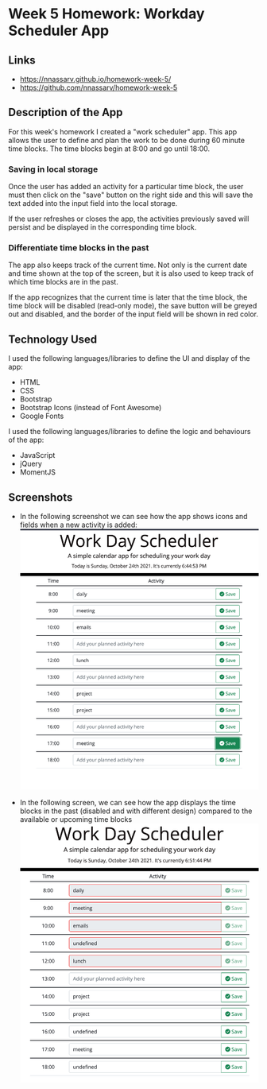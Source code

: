 
# Week 5 Homework: Workday Scheduler App

## Links
* https://nnassarv.github.io/homework-week-5/
* https://github.com/nnassarv/homework-week-5


## Description of the App
For this week's homework I created a "work scheduler" app. This app allows the user to define and plan the work to be done during 60 minute time blocks. The time blocks begin at 8:00 and go until 18:00.

### Saving in local storage
Once the user has added an activity for a particular time block, the user must then click on the "save" button on the right side and this will save the text added into the input field into the local storage. 

If the user refreshes or closes the app, the activities previously saved will persist and be displayed in the corresponding time block. 

### Differentiate time blocks in the past
The app also keeps track of the current time. Not only is the current date and time shown at the top of the screen, but it is also used to keep track of which time blocks are in the past. 

If the app recognizes that the current time is later that the time block, the time block will be disabled (read-only mode), the save button will be greyed out and disabled, and the border of the input field will be shown in red color.


## Technology Used
I used the following languages/libraries to define the UI and display of the app:
* HTML
* CSS
* Bootstrap
* Bootstrap Icons (instead of Font Awesome)
* Google Fonts

I used the following languages/libraries to define the logic and behaviours of the app:
* JavaScript
* jQuery
* MomentJS


## Screenshots
* In the following screenshot we can see how the app shows icons and fields when a new activity is added:
![the app displays a new activity and the save button highlighted in green](./assets/images/add-activity.png)

* In the following screen, we can see how the app displays the time blocks in the past (disabled and with different design) compared to the available or upcoming time blocks
![the app displays timeblocks in the past which are disabled and in read only](./assets/images/disable-timeblock-and-button.png)